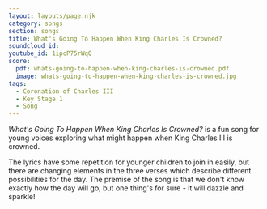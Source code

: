 ```yaml
---
layout: layouts/page.njk
category: songs
section: songs
title: What's Going To Happen When King Charles Is Crowned?
soundcloud_id:
youtube_id: 1ipcP75rWqQ
score:
  pdf: whats-going-to-happen-when-king-charles-is-crowned.pdf
  image: whats-going-to-happen-when-king-charles-is-crowned.jpg
tags:
  - Coronation of Charles III
  - Key Stage 1
  - Song
---
```


*What's Going To Happen When King Charles Is Crowned?* is a fun song for young voices exploring what might happen when King Charles III is crowned. 

The lyrics have some repetition for younger children to join in easily, but there are changing elements in the three verses which describe different possibilities for the day. The premise of the song is that we don't know exactly how the day will go, but one thing's for sure - it will dazzle and sparkle!


